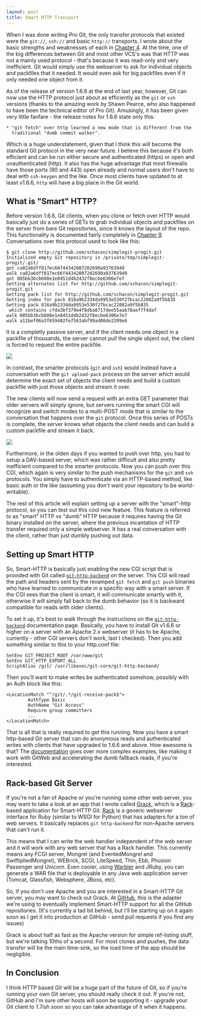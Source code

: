 ```yaml
---
layout: post
title: Smart HTTP Transport
---
```


When I was done writing Pro Git, the only transfer protocols that existed were
the `git://`, `ssh://` and basic `http://` transports.  I wrote about the basic
strengths and weaknesses of each in <a href="/book/ch4-1.html">Chapter 4</a>.
At the time, one of the big differences between Git and most other VCS's was
that HTTP was not a mainly used protocol - that's because it was read-only and
very inefficient.  Git would simply use the webserver to ask for individual
objects and packfiles that it needed.  It would even ask for big packfiles even
if it only needed one object from it.

As of the release of version 1.6.6 at the end of last year, however, Git can
now use the HTTP protocol just about as efficiently as the `git` or `ssh`
versions (thanks to the amazing work by Shawn Pearce, who also happened to have
been the technical editor of Pro Git).  Amusingly, it has been given very little
fanfare - the release notes for 1.6.6 state only this:

	* "git fetch" over http learned a new mode that is different from the
	  traditional "dumb commit walker".

Which is a huge understatement, given that I think this will become the
standard Git protocol in the very near future.  I believe this because it's
both efficient and can be run either secure and authenticated (https) or open
and unauthenticated (http).  It also has the huge advantage that most
firewalls have those ports (80 and 443) open already and normal users don't
have to deal with `ssh-keygen` and the like.  Once most clients have updated
to at least v1.6.6, `http` will have a big place in the Git world.

<h2>What is "Smart" HTTP?</h2>

Before version 1.6.6, Git clients, when you clone or fetch over HTTP would
basically just do a series of GETs to grab individual objects and packfiles on
the server from bare Git repositories, since it knows the layout of the repo.
This functionality is documented fairly completely in <a href="http://progit.org/book/ch9-6.html">Chapter 9</a>.
Conversations over this protocol used to look like this:

	$ git clone http://github.com/schacon/simplegit-progit.git
	Initialized empty Git repository in /private/tmp/simplegit-progit/.git/
	got ca82a6dff817ec66f44342007202690a93763949
	walk ca82a6dff817ec66f44342007202690a93763949
	got 085bb3bcb608e1e8451d4b2432f8ecbe6306e7e7
	Getting alternates list for http://github.com/schacon/simplegit-progit.git
	Getting pack list for http://github.com/schacon/simplegit-progit.git
	Getting index for pack 816a9b2334da9953e530f27bcac22082a9f5b835
	Getting pack 816a9b2334da9953e530f27bcac22082a9f5b835
	 which contains cfda3bf379e4f8dba8717dee55aab78aef7f4daf
	walk 085bb3bcb608e1e8451d4b2432f8ecbe6306e7e7
	walk a11bef06a3f659402fe7563abf99ad00de2209e6

It is a completly passive server, and if the client needs one object in a packfile
of thousands, the server cannot pull the single object out, the client is forced
to request the entire packfile.

<img src="/images/smarthttp1.png">

In contrast, the smarter protocols (`git` and `ssh`) would instead have a
conversation with the `git upload-pack` process on the server which would
determine the exact set of objects the client needs and build a custom packfile
with just those objects and stream it over.

The new clients will now send a request with an extra GET parameter that older
servers will simply ignore, but servers running the smart CGI will recognize
and switch modes to a multi-POST mode that is similar to the conversation that
happens over the `git` protocol.  Once this series of POSTs is complete, the
server knows what objects the client needs and can build a custom packfile and
stream it back.

<img src="/images/smarthttp2.png">

Furthermore, in the olden days if you wanted to push over http, you had to setup
a DAV-based server, which was rather difficult and also pretty inefficient compared
to the smarter protocols.  Now you can push over this CGI, which again is very
similar to the push mechanisms for the `git` and `ssh` protocols.  You simply
have to authenticate via an HTTP-based method, like basic auth or the like
(assuming you don't want your repository to be world-writable).

The rest of this article will explain setting up a server with the "smart"-http
protocol, so you can test out this cool new feature.  This feature is referred
to as "smart" HTTP vs "dumb" HTTP because it requires having the Git binary
installed on the server, where the previous incantation of HTTP transfer
required only a simple webserver.  It has a real conversation with the client,
rather than just dumbly pushing out data.

<h2>Setting up Smart HTTP</h2>

So, Smart-HTTP is basically just enabling the new CGI script that is provided
with Git called
<a href="http://www.kernel.org/pub/software/scm/git/docs/git-http-backend.html">`git-http-backend`</a>
on the server.  This CGI will read the path and
headers sent by the revamped `git fetch` and `git push` binaries who have
learned to communicate in a specific way with a smart server.  If the CGI sees
that the client is smart, it will communicate smartly with it, otherwise it will
simply fall back to the dumb behavior (so it is backward compatible for reads
with older clients).

To set it up, it's best to walk through the instructions on the
<a href="http://www.kernel.org/pub/software/scm/git/docs/git-http-backend.html">`git-http-backend`</a>
documentation page.  Basically, you have to install Git v1.6.6 or higher on
a server with an Apache 2.x webserver (it has to be Apache, currently - other
CGI servers don't work, last I checked).  Then you add something similar to this
to your http.conf file:

	SetEnv GIT_PROJECT_ROOT /var/www/git
	SetEnv GIT_HTTP_EXPORT_ALL
	ScriptAlias /git/ /usr/libexec/git-core/git-http-backend/

Then you'll want to make writes be authenticated somehow, possibly with an Auth
block like this:

	<LocationMatch "^/git/.*/git-receive-pack$">
	        AuthType Basic
	        AuthName "Git Access"
	        Require group committers
	        ...
	</LocationMatch>

That is all that is really required to get this running.  Now you have a smart
http-based Git server that can do anonymous reads and authenticated writes with
clients that have upgraded to 1.6.6 and above.
How awesome is that?  The <a href="http://www.kernel.org/pub/software/scm/git/docs/git-http-backend.html">documentation</a>
goes over more complex examples, like making it work with GitWeb and accelerating
the dumb fallback reads, if you're interested.

<h2>Rack-based Git Server</h2>

If you're not a fan of Apache or you're running some other web server, you may
want to take a look at an app that I wrote called <a href="http://github.com/schacon/grack">Grack</a>, which
is a <a href="http://rack.rubyforge.org/">Rack</a>-based application for Smart-HTTP Git.
<a href="http://rack.rubyforge.org/">Rack</a> is a generic webserver interface
for Ruby (similar to WSGI for Python) that has adapters for a ton of web servers.
It basically replaces `git http-backend` for non-Apache servers that can't run it.

This means that I can write the web handler independent of the web server and it
will work with any web server that has a Rack handler.  This currently means any FCGI server,
Mongrel (and EventedMongrel and SwiftipliedMongrel), WEBrick, SCGI, LiteSpeed,
Thin, Ebb, Phusion Passenger and Unicorn.  Even cooler, using
<a href="http://caldersphere.rubyforge.org/warbler/classes/Warbler.html">Warbler</a>
and JRuby, you can generate a WAR file that is deployable in any Java web
application server (Tomcat, Glassfish, Websphere, JBoss, etc).

So, if you don't use Apache and you are interested in a Smart-HTTP Git server,
you may want to check out Grack.  At <a href="http://github.com">GitHub</a>, this
is the adapter we're using to eventually implement Smart-HTTP support for all
the GitHub repositories. (It's currently a tad bit behind, but I'll be starting
up on it again soon as I get it into production at GitHub - send pull requests if you
find any issues)

Grack is about half as fast as the Apache version for simple ref-listing stuff,
but we're talking 10ths of a second.  For most clones and pushes, the data transfer
will be the main time-sink, so the load time of the app should be negligible.

<h2>In Conclusion</h2>

I think HTTP based Git will be a huge part of the future of Git, so if you're
running your own Git server, you should really check it out.  If you're not,
GitHub and I'm sure other hosts will soon be supporting it - upgrade your Git
client to 1.7ish soon so you can take advantage of it when it happens.
